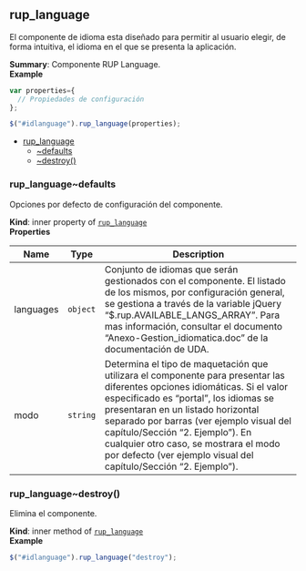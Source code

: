 <a name="module_rup_language"></a>

## rup_language
El componente de idioma esta diseñado para permitir al usuario elegir, de forma intuitiva, el idioma en el que se presenta la aplicación.

**Summary**: Componente RUP Language.  
**Example**  
```js
var properties={  // Propiedades de configuración};$("#idlanguage").rup_language(properties);
```

* [rup_language](#module_rup_language)
    * [~defaults](#module_rup_language..defaults)
    * [~destroy()](#module_rup_language..destroy)

<a name="module_rup_language..defaults"></a>

### rup_language~defaults
Opciones por defecto de configuración del componente.

**Kind**: inner property of [<code>rup_language</code>](#module_rup_language)  
**Properties**

| Name | Type | Description |
| --- | --- | --- |
| languages | <code>object</code> | Conjunto de idiomas que serán gestionados con el componente. El listado de los mismos, por configuración general, se gestiona a través de la variable jQuery “$.rup.AVAILABLE_LANGS_ARRAY”. Para mas información, consultar el documento “Anexo-Gestion_idiomatica.doc” de la documentación de UDA. |
| modo | <code>string</code> | Determina el tipo de maquetación que utilizara el componente para presentar las diferentes opciones idiomáticas. Si el valor especificado es “portal”, los idiomas se presentaran en un listado horizontal separado por barras (ver ejemplo visual del capítulo/Sección “2. Ejemplo”). En cualquier otro caso, se mostrara el modo por defecto (ver ejemplo visual del capítulo/Sección “2. Ejemplo”). |

<a name="module_rup_language..destroy"></a>

### rup_language~destroy()
Elimina el componente.

**Kind**: inner method of [<code>rup_language</code>](#module_rup_language)  
**Example**  
```js
$("#idlanguage").rup_language("destroy");
```
